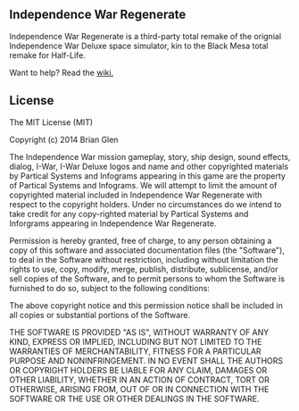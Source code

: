 ## Independence War Regenerate

Independence War Regenerate is a third-party total remake of the orignial Independence War Deluxe space simulator, kin to the Black Mesa total remake for Half-Life.

Want to help? Read the [wiki.](https://github.com/bglen/Independence-War-Regenerate/wiki)

## License

The MIT License (MIT)

Copyright (c) 2014 Brian Glen

The Independence War mission gameplay, story, ship design, sound effects, dialog, I-War, I-War Deluxe logos and name and other copyrighted materials by Partical Systems and Infograms appearing in this game are the property of Partical Systems and Infograms. We will attempt to limit the amount of copyrighted material included in Independence War Regenerate with respect to the copyright holders. Under no circumstances do we intend to take credit for any copy-righted material by Partical Systems and Inforgrams appearing in Independence War Regenerate.

Permission is hereby granted, free of charge, to any person obtaining a copy of this software and associated documentation files (the "Software"), to deal in the Software without restriction, including without limitation the rights to use, copy, modify, merge, publish, distribute, sublicense, and/or sell copies of the Software, and to permit persons to whom the Software is furnished to do so, subject to the following conditions:

The above copyright notice and this permission notice shall be included in all copies or substantial portions of the Software.

THE SOFTWARE IS PROVIDED "AS IS", WITHOUT WARRANTY OF ANY KIND, EXPRESS OR IMPLIED, INCLUDING BUT NOT LIMITED TO THE WARRANTIES OF MERCHANTABILITY, FITNESS FOR A PARTICULAR PURPOSE AND NONINFRINGEMENT. IN NO EVENT SHALL THE AUTHORS OR COPYRIGHT HOLDERS BE LIABLE FOR ANY CLAIM, DAMAGES OR OTHER LIABILITY, WHETHER IN AN ACTION OF CONTRACT, TORT OR OTHERWISE, ARISING FROM, OUT OF OR IN CONNECTION WITH THE SOFTWARE OR THE USE OR OTHER DEALINGS IN THE SOFTWARE.
